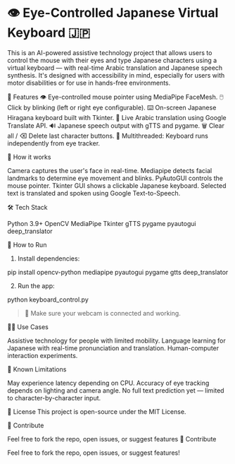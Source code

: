 # 👁 Eye-Controlled Japanese Virtual Keyboard 🇯🇵

This is an AI-powered assistive technology project that allows users to control the mouse with their eyes and type Japanese characters using a virtual keyboard — with real-time Arabic translation and Japanese speech synthesis. It's designed with accessibility in mind, especially for users with motor disabilities or for use in hands-free environments.


🧠 Features
👁 Eye-controlled mouse pointer using MediaPipe FaceMesh.
🖱 Click by blinking (left or right eye configurable).
⌨ On-screen Japanese Hiragana keyboard built with Tkinter.
🔁 Live Arabic translation using Google Translate API.
🔊 Japanese speech output with gTTS and pygame.
🗑 Clear all / ⌫ Delete last character buttons.
🧩 Multithreaded: Keyboard runs independently from eye tracker.


📸 How it works

Camera captures the user's face in real-time.
Mediapipe detects facial landmarks to determine eye movement and blinks.
PyAutoGUI controls the mouse pointer.
Tkinter GUI shows a clickable Japanese keyboard.
Selected text is translated and spoken using Google Text-to-Speech.


🛠 Tech Stack

Python 3.9+
OpenCV
MediaPipe
Tkinter
gTTS
pygame
pyautogui
deep_translator



🧪 How to Run

1. Install dependencies:
   
pip install opencv-python mediapipe pyautogui pygame gtts deep_translator

2. Run the app:

python keyboard_control.py

> 📝 Make sure your webcam is connected and working.



🧑‍💻 Use Cases

Assistive technology for people with limited mobility.
Language learning for Japanese with real-time pronunciation and translation.
Human-computer interaction experiments.


📌 Known Limitations

May experience latency depending on CPU.
Accuracy of eye tracking depends on lighting and camera angle.
No full text prediction yet — limited to character-by-character input.


📜 License
This project is open-source under the MIT License.


🤝 Contribute

Feel free to fork the repo, open issues, or suggest features
🤝 Contribute

Feel free to fork the repo, open issues, or suggest features!
